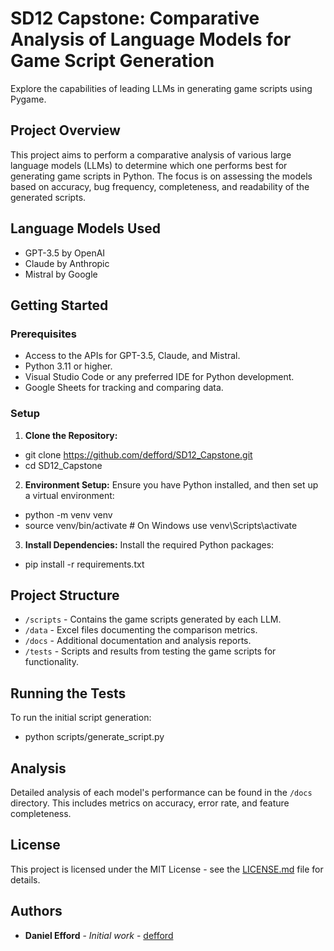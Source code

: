 # SD12 Capstone: Comparative Analysis of Language Models for Game Script Generation
Explore the capabilities of leading LLMs in generating game scripts using Pygame. 

## Project Overview

This project aims to perform a comparative analysis of various large language models (LLMs) to determine which one performs best for generating game scripts in Python. The focus is on assessing the models based on accuracy, bug frequency, completeness, and readability of the generated scripts.

## Language Models Used

- GPT-3.5 by OpenAI
- Claude by Anthropic
- Mistral by Google

## Getting Started

### Prerequisites

- Access to the APIs for GPT-3.5, Claude, and Mistral.
- Python 3.11 or higher.
- Visual Studio Code or any preferred IDE for Python development.
- Google Sheets for tracking and comparing data.

### Setup

1. **Clone the Repository:**
- git clone https://github.com/defford/SD12_Capstone.git
- cd SD12_Capstone
 
2. **Environment Setup:**
Ensure you have Python installed, and then set up a virtual environment:
- python -m venv venv
- source venv/bin/activate # On Windows use venv\Scripts\activate

3. **Install Dependencies:**
Install the required Python packages:
- pip install -r requirements.txt



## Project Structure

- `/scripts` - Contains the game scripts generated by each LLM.
- `/data` - Excel files documenting the comparison metrics.
- `/docs` - Additional documentation and analysis reports.
- `/tests` - Scripts and results from testing the game scripts for functionality.

## Running the Tests

To run the initial script generation:
- python scripts/generate_script.py

## Analysis

Detailed analysis of each model's performance can be found in the `/docs` directory. This includes metrics on accuracy, error rate, and feature completeness.

## License

This project is licensed under the MIT License - see the [LICENSE.md](LICENSE.md) file for details.

## Authors

- **Daniel Efford** - *Initial work* - [defford](https://github.com/defford)
